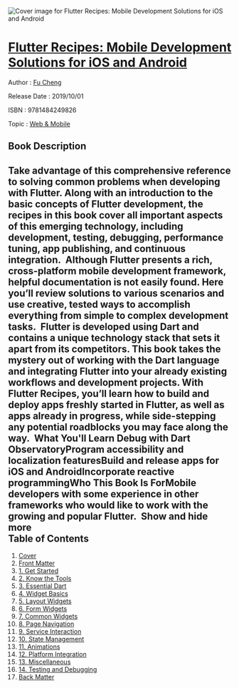 ![Cover image for Flutter Recipes: Mobile Development Solutions for iOS and Android](https://imgdetail.ebookreading.net/cover/cover/20200215/EB9781484249826.jpg)

[Flutter Recipes: Mobile Development Solutions for iOS and Android](https://ebookreading.net/view/book/Flutter+Recipes%3A+Mobile+Development+Solutions+for+iOS+and+Android-EB9781484249826_1.html "Flutter Recipes: Mobile Development Solutions for iOS and Android")
====================================================================================================================

Author : [Fu Cheng](https://ebookreading.net/search/author/Fu+Cheng)

Release Date : 2019/10/01

ISBN : 9781484249826

Topic : [Web & Mobile](https://ebookreading.net/search/category/web-mobile)

Book Description
-----------------

 Take advantage of this comprehensive reference to solving common problems when developing with Flutter. Along with an introduction to the basic concepts of Flutter development, the recipes in this book cover all important aspects of this emerging technology, including development, testing, debugging, performance tuning, app publishing, and continuous integration. 
Although Flutter presents a rich, cross-platform mobile development framework, helpful documentation is not easily found. Here you’ll review solutions to various scenarios and use creative, tested ways to accomplish everything from simple to complex development tasks. 
Flutter is developed using Dart and contains a unique technology stack that sets it apart from its competitors. This book takes the mystery out of working with the Dart language and integrating Flutter into your already existing workflows and development projects. With Flutter Recipes, you’ll learn how to build and deploy apps freshly started in Flutter, as well as apps already in progress, while side-stepping any potential roadblocks you may face along the way. 
What You'll Learn
Debug with Dart ObservatoryProgram accessibility and localization featuresBuild and release apps for iOS and AndroidIncorporate reactive programmingWho This Book Is ForMobile developers with some experience in other frameworks who would like to work with the growing and popular Flutter.         Show and hide more                
Table of Contents
-----------------

1. [Cover](https://ebookreading.net/view/book/Flutter+Recipes%3A+Mobile+Development+Solutions+for+iOS+and+Android-EB9781484249826_1.html)
1. [Front Matter](https://ebookreading.net/view/book/Flutter+Recipes%3A+Mobile+Development+Solutions+for+iOS+and+Android-EB9781484249826_2.html)
1. [1. Get Started](https://ebookreading.net/view/book/Flutter+Recipes%3A+Mobile+Development+Solutions+for+iOS+and+Android-EB9781484249826_3.html)
1. [2. Know the Tools](https://ebookreading.net/view/book/Flutter+Recipes%3A+Mobile+Development+Solutions+for+iOS+and+Android-EB9781484249826_4.html)
1. [3. Essential Dart](https://ebookreading.net/view/book/Flutter+Recipes%3A+Mobile+Development+Solutions+for+iOS+and+Android-EB9781484249826_5.html)
1. [4. Widget Basics](https://ebookreading.net/view/book/Flutter+Recipes%3A+Mobile+Development+Solutions+for+iOS+and+Android-EB9781484249826_6.html)
1. [5. Layout Widgets](https://ebookreading.net/view/book/Flutter+Recipes%3A+Mobile+Development+Solutions+for+iOS+and+Android-EB9781484249826_7.html)
1. [6. Form Widgets](https://ebookreading.net/view/book/Flutter+Recipes%3A+Mobile+Development+Solutions+for+iOS+and+Android-EB9781484249826_8.html)
1. [7. Common Widgets](https://ebookreading.net/view/book/Flutter+Recipes%3A+Mobile+Development+Solutions+for+iOS+and+Android-EB9781484249826_9.html)
1. [8. Page Navigation](https://ebookreading.net/view/book/Flutter+Recipes%3A+Mobile+Development+Solutions+for+iOS+and+Android-EB9781484249826_10.html)
1. [9. Service Interaction](https://ebookreading.net/view/book/Flutter+Recipes%3A+Mobile+Development+Solutions+for+iOS+and+Android-EB9781484249826_11.html)
1. [10. State Management](https://ebookreading.net/view/book/Flutter+Recipes%3A+Mobile+Development+Solutions+for+iOS+and+Android-EB9781484249826_12.html)
1. [11. Animations](https://ebookreading.net/view/book/Flutter+Recipes%3A+Mobile+Development+Solutions+for+iOS+and+Android-EB9781484249826_13.html)
1. [12. Platform Integration](https://ebookreading.net/view/book/Flutter+Recipes%3A+Mobile+Development+Solutions+for+iOS+and+Android-EB9781484249826_14.html)
1. [13. Miscellaneous](https://ebookreading.net/view/book/Flutter+Recipes%3A+Mobile+Development+Solutions+for+iOS+and+Android-EB9781484249826_15.html)
1. [14. Testing and Debugging](https://ebookreading.net/view/book/Flutter+Recipes%3A+Mobile+Development+Solutions+for+iOS+and+Android-EB9781484249826_16.html)
1. [Back Matter](https://ebookreading.net/view/book/Flutter+Recipes%3A+Mobile+Development+Solutions+for+iOS+and+Android-EB9781484249826_17.html)
